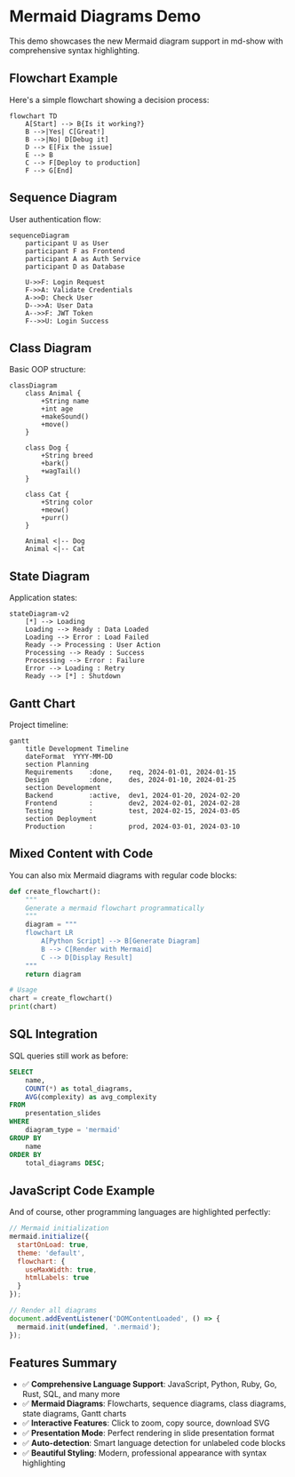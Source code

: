 # Mermaid Diagrams Demo

This demo showcases the new Mermaid diagram support in md-show with comprehensive syntax highlighting.

## Flowchart Example

Here's a simple flowchart showing a decision process:

```mermaid
flowchart TD
    A[Start] --> B{Is it working?}
    B -->|Yes| C[Great!]
    B -->|No| D[Debug it]
    D --> E[Fix the issue]
    E --> B
    C --> F[Deploy to production]
    F --> G[End]
```

## Sequence Diagram

User authentication flow:

```mermaid
sequenceDiagram
    participant U as User
    participant F as Frontend
    participant A as Auth Service
    participant D as Database
    
    U->>F: Login Request
    F->>A: Validate Credentials
    A->>D: Check User
    D-->>A: User Data
    A-->>F: JWT Token
    F-->>U: Login Success
```

## Class Diagram

Basic OOP structure:

```mermaid
classDiagram
    class Animal {
        +String name
        +int age
        +makeSound()
        +move()
    }
    
    class Dog {
        +String breed
        +bark()
        +wagTail()
    }
    
    class Cat {
        +String color
        +meow()
        +purr()
    }
    
    Animal <|-- Dog
    Animal <|-- Cat
```

## State Diagram

Application states:

```mermaid
stateDiagram-v2
    [*] --> Loading
    Loading --> Ready : Data Loaded
    Loading --> Error : Load Failed
    Ready --> Processing : User Action
    Processing --> Ready : Success
    Processing --> Error : Failure
    Error --> Loading : Retry
    Ready --> [*] : Shutdown
```

## Gantt Chart

Project timeline:

```mermaid
gantt
    title Development Timeline
    dateFormat  YYYY-MM-DD
    section Planning
    Requirements    :done,    req, 2024-01-01, 2024-01-15
    Design          :done,    des, 2024-01-10, 2024-01-25
    section Development
    Backend         :active,  dev1, 2024-01-20, 2024-02-20
    Frontend        :         dev2, 2024-02-01, 2024-02-28
    Testing         :         test, 2024-02-15, 2024-03-05
    section Deployment
    Production      :         prod, 2024-03-01, 2024-03-10
```

## Mixed Content with Code

You can also mix Mermaid diagrams with regular code blocks:

```python
def create_flowchart():
    """
    Generate a mermaid flowchart programmatically
    """
    diagram = """
    flowchart LR
        A[Python Script] --> B[Generate Diagram]
        B --> C[Render with Mermaid]
        C --> D[Display Result]
    """
    return diagram

# Usage
chart = create_flowchart()
print(chart)
```

## SQL Integration

SQL queries still work as before:

```sql
SELECT 
    name,
    COUNT(*) as total_diagrams,
    AVG(complexity) as avg_complexity
FROM 
    presentation_slides 
WHERE 
    diagram_type = 'mermaid'
GROUP BY 
    name
ORDER BY 
    total_diagrams DESC;
```

## JavaScript Code Example

And of course, other programming languages are highlighted perfectly:

```javascript
// Mermaid initialization
mermaid.initialize({
  startOnLoad: true,
  theme: 'default',
  flowchart: {
    useMaxWidth: true,
    htmlLabels: true
  }
});

// Render all diagrams
document.addEventListener('DOMContentLoaded', () => {
  mermaid.init(undefined, '.mermaid');
});
```

## Features Summary

- ✅ **Comprehensive Language Support**: JavaScript, Python, Ruby, Go, Rust, SQL, and many more
- ✅ **Mermaid Diagrams**: Flowcharts, sequence diagrams, class diagrams, state diagrams, Gantt charts
- ✅ **Interactive Features**: Click to zoom, copy source, download SVG
- ✅ **Presentation Mode**: Perfect rendering in slide presentation format
- ✅ **Auto-detection**: Smart language detection for unlabeled code blocks
- ✅ **Beautiful Styling**: Modern, professional appearance with syntax highlighting
